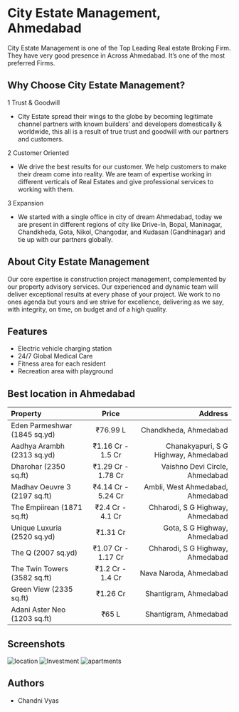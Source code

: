 
# City Estate Management, Ahmedabad


City Estate Management is one of the Top Leading Real estate Broking Firm. They have very good presence in Across Ahmedabad. It’s one of the most preferred Firms.
## Why Choose City Estate Management?
1 Trust & Goodwill
- City Estate spread their wings to the globe by becoming legitimate channel partners with known builders’ and developers domestically & worldwide, this all is a result of true trust and goodwill with our partners and customers.

2 Customer Oriented
- We drive the best results for our customer. We help customers to make their dream come into reality. We are team of expertise working in different verticals of Real Estates and give professional services to working with them.

3 Expansion
- We started with a single office in city of dream Ahmedabad, today we are present in different regions of city like Drive-In, Bopal, Maninagar, Chandkheda, Gota, Nikol, Changodar, and Kudasan (Gandhinagar) and tie up with our partners globally.


## About City Estate Management

Our core expertise is construction project management, complemented by our property advisory services. Our experienced and dynamic team will deliver exceptional results at every phase of your project. We work to no ones agenda but yours and we strive for excellence, delivering as we say, with integrity, on time, on budget and of a high quality.
## Features

- Electric vehicle charging station
- 24/7 Global Medical Care
- Fitness area for each resident
- Recreation area with playground


## Best location in Ahmedabad

| Property  | Price | Address |
| :---         |     :---:      |          ---: |
| Eden Parmeshwar (1845 sq.yd) | ₹76.99 L | Chandkheda, Ahmedabad |
| Aadhya Arambh (2313 sq.yd)	 | ₹1.16 Cr - 1.5 Cr	 | Chanakyapuri, S G Highway, Ahmedabad |
| Dharohar (2350 sq.ft)	 | ₹1.29 Cr - 1.78 Cr	 | Vaishno Devi Circle, Ahmedabad |
| Madhav Oeuvre 3 (2197 sq.ft)	| ₹4.14 Cr - 5.24 Cr| 	Ambli, West Ahmedabad, Ahmedabad| 
| 	The Empiirean (1871 sq.ft) | ₹2.4 Cr - 4.1 Cr | Chharodi, S G Highway, Ahmedabad
| Unique Luxuria (2520 sq.yd) | 	₹1.31 Cr	| Gota, S G Highway, Ahmedabad
| The Q (2007 sq.yd)	| ₹1.07 Cr - 1.17 Cr| 	Chharodi, S G Highway, Ahmedabad
| The Twin Towers (3582 sq.ft)| 	₹1.2 Cr - 1.4 Cr| 	Nava Naroda, Ahmedabad
| Green View (2335 sq.ft)| 	₹1.26 Cr| 	Shantigram, Ahmedabad| 
| Adani Aster Neo (1203 sq.ft)| 	₹65 L	| Shantigram, Ahmedabad| 


## Screenshots
![location](https://github.com/Chandni-vyas/City-Estate-Management-in-Ahmedabad/assets/155969461/5ff1fbe8-4427-4848-b6f7-e4963b7501d6)
![Investment](https://github.com/Chandni-vyas/City-Estate-Management-in-Ahmedabad/assets/155969461/4552da44-de63-4f76-a7d2-0b94f019c5a9)
![apartments](https://github.com/Chandni-vyas/City-Estate-Management-in-Ahmedabad/assets/155969461/a8ff7f20-a9a1-48a9-97b1-89234c30887e)



## Authors

- Chandni Vyas


